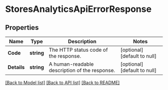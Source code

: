 # StoresAnalyticsApiErrorResponse

## Properties
Name | Type | Description | Notes
------------ | ------------- | ------------- | -------------
**Code** | **string** | The HTTP status code of the response. | [optional] [default to null]
**Details** | **string** | A human-readable description of the response. | [optional] [default to null]

[[Back to Model list]](../README.md#documentation-for-models) [[Back to API list]](../README.md#documentation-for-api-endpoints) [[Back to README]](../README.md)

